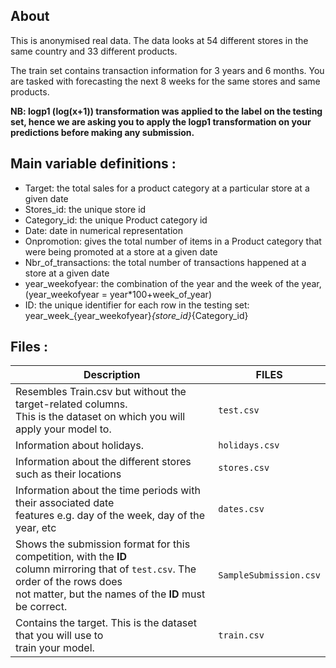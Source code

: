 ## About

This is anonymised real data. The data looks at 54 different stores in the same country and 33 different products.

The train set contains transaction information for 3 years and 6 months. You are tasked with forecasting the next 8 weeks for the same stores and same products.

**NB: logp1 (log(x+1)) transformation was applied to the label on the testing set, hence we are asking you to apply the logp1 transformation on your predictions before making any submission.**

## Main variable definitions :

   * Target: the total sales for a product category at a particular store at a given date
   * Stores_id: the unique store id
   * Category_id: the unique Product category id
   * Date: date in numerical representation
   * Onpromotion: gives the total number of items in a Product category that were being promoted at a store at a given date
   * Nbr_of_transactions: the total number of transactions happened at a store at a given date
   * year_weekofyear: the combination of the year and the week of the year, (year_weekofyear = year*100+week_of_year)
   * ID: the unique identifier for each row in the testing set: year_week_{year_weekofyear}_{store_id}_{Category_id}

## Files :
<div align="center">
    
| **Description**  | **FILES** |
| ------------- | ------------- |
| Resembles Train.csv but without the target-related columns. <br> This is the dataset on which you will apply your model to.  | `test.csv`  |
| Information about holidays.  | `holidays.csv`  |
| Information about the different stores such as their locations | `stores.csv` |
| Information about the time periods with their associated date <br>features e.g. day of the week, day of the year, etc | `dates.csv` |
| Shows the submission format for this competition, with the **ID** <br> column mirroring that of `test.csv`. The order of the rows does<br> not matter, but the names of the **ID** must be correct. | `SampleSubmission.csv` |
| Contains the target. This is the dataset that you will use to <br>train your model. | `train.csv` |
</div>

